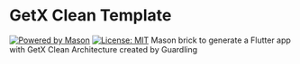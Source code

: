 # GetX Clean Template

[![Powered by Mason](https://img.shields.io/endpoint?url=https%3A%2F%2Ftinyurl.com%2Fmason-badge)](https://github.com/felangel/mason)  [![License: MIT][license_badge]][license_link]
Mason brick to generate a Flutter app with GetX Clean Architecture created by Guardling


[license_badge]: https://img.shields.io/badge/license-MIT-blue.svg
[license_link]: https://opensource.org/licenses/MIT

